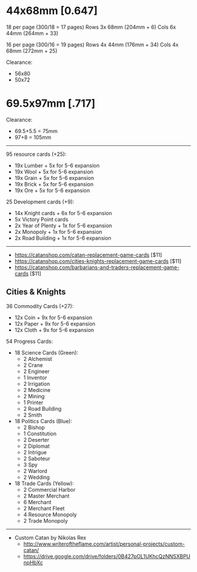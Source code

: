 
# 44x68mm [0.647]

18 per page (300/18 = 17 pages)
Rows 3x 68mm (204mm + 6)
Cols 6x 44mm (264mm + 33)

16 per page (300/16 = 19 pages)
Rows 4x 44mm (176mm + 34)
Cols 4x 68mm (272mm + 25)

Clearance:
  - 56x80
  - 50x72

# 69.5x97mm [.717]

Clearance:
  - 69.5+5.5 = 75mm
  - 97+8   = 105mm

---

95 resource cards (+25):

- 19x Lumber + 5x for 5-6 expansion
- 19x Wool + 5x for 5-6 expansion
- 19x Grain + 5x for 5-6 expansion
- 19x Brick + 5x for 5-6 expansion
- 19x Ore + 5x for 5-6 expansion

25 Development cards (+9):

- 14x Knight cards + 6x for 5-6 expansion
-  5x Victory Point cards
-  2x Year of Plenty + 1x for 5-6 expansion
-  2x Monopoly + 1x for 5-6 expansion
-  2x Road Building + 1x for 5-6 expansion

---

- https://catanshop.com/catan-replacement-game-cards [$11]
- https://catanshop.com/cities-knights-replacement-game-cards [$11]
- https://catanshop.com/barbarians-and-traders-replacement-game-cards [$11]

## Cities & Knights

36 Commodity Cards (+27):

- 12x Coin + 9x for 5-6 expansion
- 12x Paper + 9x for 5-6 expansion
- 12x Cloth + 9x for 5-6 expansion

54 Progress Cards:

- 18 Science Cards (Green):
  - 2 Alchemist
  - 2 Crane
  - 2 Engineer
  - 1 Inventor
  - 2 Irrigation
  - 2 Medicine
  - 2 Mining
  - 1 Printer
  - 2 Road Building
  - 2 Smith
- 18 Politics Cards (Blue):
  - 2 Bishop
  - 1 Constitution
  - 2 Deserter
  - 2 Diplomat
  - 2 Intrigue
  - 2 Saboteur
  - 3 Spy
  - 2 Warlord
  - 2 Wedding
- 18 Trade Cards (Yellow):
  - 2 Commercial Harbor
  - 2 Master Merchant
  - 6 Merchant
  - 2 Merchant Fleet
  - 4 Resource Monopoly
  - 2 Trade Monopoly

---

- Custom Catan by Nikolas Rex
  - http://www.writeroftheflame.com/artist/personal-projects/custom-catan/
  - https://drive.google.com/drive/folders/0B427pOL1UKhcQzNNSXBPUnpHbXc

